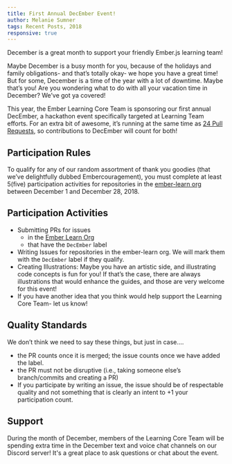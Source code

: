 ```yaml
---
title: First Annual DecEmber Event!
author: Melanie Sumner
tags: Recent Posts, 2018
responsive: true
---
```


December is a great month to support your friendly Ember.js learning team!

Maybe December is a busy month for you, because of the holidays and family obligations- and that’s totally okay- we hope you have a great time! But for some, December is a time of the year with a lot of downtime. Maybe that’s you! Are you wondering what to do with all your vacation time in December? We’ve got ya covered!

This year, the Ember Learning Core Team is sponsoring our first annual DecEmber, a hackathon event specifically targeted at Learning Team efforts. For an extra bit of awesome, it’s running at the same time as [24 Pull Requests](https://24pullrequests.com/), so contributions to DecEmber will count for both!

## Participation Rules

To qualify for any of our random assortment of thank you goodies (that we’ve delightfully dubbed Embercouragement), you must complete at least 5(five) participation activities for repositories in the [ember-learn org](https://github.com/ember-learn) between December 1 and December 28, 2018.

## Participation Activities

- Submitting PRs for issues
  - in the [Ember Learn Org](https://github.com/ember-learn)
  - that have the `DecEmber` label
- Writing Issues for repositories in the ember-learn org. We will mark them with the `DecEmber` label if they qualify.
- Creating Illustrations: Maybe you have an artistic side, and illustrating code concepts is fun for you! If that’s the case, there are always illustrations that would enhance the guides, and those are very welcome for this event!
- If you have another idea that you think would help support the Learning Core Team- let us know!

## Quality Standards

We don’t think we need to say these things, but just in case….

- the PR counts once it is merged; the issue counts once we have added the label.
- the PR must not be disruptive (i.e., taking someone else’s branch/commits and creating a PR)
- If you participate by writing an issue, the issue should be of respectable quality and not something that is clearly an intent to +1 your participation count.

## Support

During the month of December, members of the Learning Core Team will be spending extra time in the December text and voice chat channels on our Discord server! It's a great place to ask questions or chat about the event.